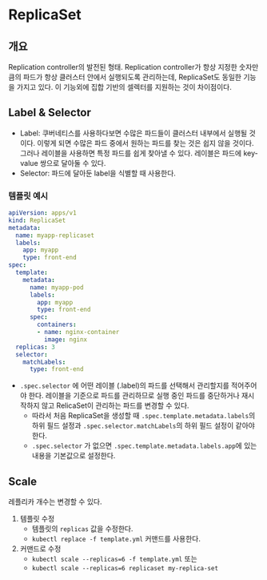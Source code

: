 # ReplicaSet

## 개요

Replication controller의 발전된 형태. Replication controller가 항상 지정한 숫자만큼의 파드가 항상 클러스터 안에서 실행되도록 관리하는데, ReplicaSet도 동일한 기능을 가지고 있다. 이 기능외에 집합 기반의 셀렉터를 지원하는 것이 차이점이다.

## Label & Selector

- Label: 쿠버네티스를 사용하다보면 수많은 파드들이 클러스터 내부에서 실행될 것이다. 이렇게 되면 수많은 파드 중에서 원하는 파드를 찾는 것은 쉽지 않을 것이다. 그러나 레이블을 사용하면 특정 파드를 쉽게 찾아낼 수 있다. 레이블은 파드에 key-value 쌍으로 달아둘 수 있다.
- Selector: 파드에 달아둔 label을 식별할 때 사용한다. 

### 템플릿 예시

```yaml 
apiVersion: apps/v1
kind: ReplicaSet
metadata:
  name: myapp-replicaset
  labels:
  	app: myapp
	type: front-end
spec:
  template:
  	metadata:
	  name: myapp-pod
	  labels:
	    app: myapp
		type: front-end
	  spec:
	    containers:
		- name: nginx-container
		  image: nginx
  replicas: 3
  selector:
    matchLabels:
	  type: front-end
```

- `.spec.selector` 에 어떤 레이블 (.label)의 파드를 선택해서 관리할지를 적어주어야 한다. 레이블을 기준으로 파드를 관리하므로 실행 중인 파드를 중단하거나 재시작하지 않고 RelicaSet이 관리하는 파드를 변경할 수 있다. 
	- 따라서 처음 ReplicaSet을 생성할 때 `.spec.template.metadata.labels`의 하위 필드 설정과 `.spec.selector.matchLabels`의 하위 필드 설정이 같아야 한다.
	- `.spec.selector` 가 없으면 `.spec.template.metadata.labels.app`에 있는 내용을 기본값으로 설정한다. 

## Scale

레플리카 개수는 변경할 수 있다.

1. 템플릿 수정
	- 템플릿의 `replicas` 값을 수정한다.
	- `kubectl replace -f template.yml` 커맨드를 사용한다.
2. 커맨드로 수정
	- `kubectl scale --replicas=6 -f template.yml` 또는 
	- `kubectl scale --replicas=6 replicaset my-replica-set`